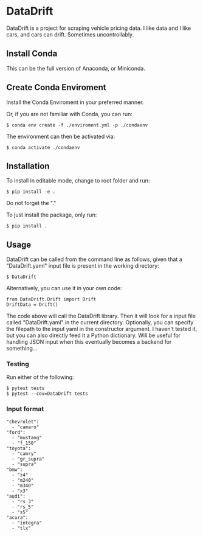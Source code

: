 # DataDrift

DataDrift is a project for scraping vehicle pricing data.
I like data and I like cars, and cars can drift. Sometimes uncontrollably.

## Install Conda
This can be the full version of Anaconda, or Miniconda.

## Create Conda Enviroment
Install the Conda Enviroment in your preferred manner. 

Or, if you are not familiar with Conda, you can run:
```
$ conda env create -f ./enviroment.yml -p ./condaenv
```

The environment can then be activated via:
```
$ conda activate ./condaenv
```

## Installation
To install in editable mode, change to root folder and run:
```
$ pip install -e .
```
Do not forget the "."

To just install the package, only run:
```
$ pip install .
```

## Usage
DataDrift can be called from the command line as follows, given that a "DataDrift.yaml" input file is present in the working directory:
```
$ DataDrift
```

Alternatively, you can use it in your own code:
```
from DataDrift.Drift import Drift
DriftData = Drift()
```
The code above will call the DataDrift library. Then it will look for a input file called "DataDrift.yaml" in the current directory.
Optionally, you can specify the filepath to the input yaml in the constructor argument.
I haven't tested it, but you can also directly feed it a Python dictionary. Will be useful for handling JSON input when this eventually becomes a backend for something...

### Testing
Run either of the following:
```
$ pytest tests
$ pytest --cov=DataDrift tests
```

### Input format
```
"chevrolet": 
  - "camaro"
"ford":
  - "mustang"
  - "f_150"
"toyota": 
  - "camry"
  - "gr_supra"
  - "supra"
"bmw": 
  - "z4"
  - "m240"
  - "m340"
  - "x3"
"audi": 
  - "rs_3"
  - "rs_5"
  - "s5"
"acura":
  - "integra"
  - "tlx"
```